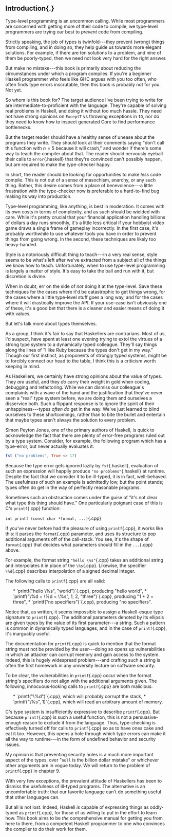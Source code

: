 
## Introduction{.}

Type-level programming is an uncommon calling. While most programmers are
concerned with getting more of their code to compile, we type-level programmers
are trying our best to *prevent* code from compiling.

Strictly speaking, the job of types is twinfold---they prevent (wrong) things
from compiling, and in doing so, they help guide us towards more elegant
solutions. For example, if there are ten solutions to a problem, and nine of
them be poorly-typed, then we need not look very hard for the right answer.

But make no mistake---this book is primarily about reducing the circumstances
under which a program compiles. If you're a beginner Haskell programmer who
feels like GHC argues with you too often, who often finds type errors
inscrutable, then this book is probably not for you. Not yet.

So whom is this book for? The target audience I've been trying to write for are
intermediate-to-proficient with the language. They're capable of solving real
problems in Haskell, and doing it without too much hassle. They need not have
strong opinions on `ExceptT` vs throwing exceptions in `IO`, nor do they
need to know how to inspect generated Core to find performance bottlenecks.

But the target reader should have a healthy sense of unease about the programs
they write. They should look at their comments saying "don't call this function
with $n=5$ because it will crash," and wonder if there's some way to teach the
compiler about that. The reader should nervously eyeball their calls to
`error`{.haskell} that they're convinced can't possibly happen, but are required to
make the type-checker happy.

In short, the reader should be looking for opportunities to make *less*
code compile. This is not out of a sense of masochism, anarchy, or any such
thing. Rather, this desire comes from a place of benevolence---a little
frustration with the type-checker now is preferable to a hard-to-find bug making
its way into production.

Type-level programming, like anything, is best in moderation. It comes with its
own costs in terms of complexity, and as such should be wielded with care. While
it's pretty crucial that your financial application handling billions of dollars
a day runs smoothly, it's a little less critical if your hobbyist video game
draws a single frame of gameplay incorrectly. In the first case, it's probably
worthwhile to use whatever tools you have in order to prevent things from going
wrong. In the second, these techniques are likely too heavy-handed.

Style is a notoriously difficult thing to teach---in a very real sense, style
seems to be what's left after we've extracted from a subject all of the things
we know how to teach. Unfortunately, when to use type-level programming is
largely a matter of style. It's easy to take the ball and run with it, but
discretion is divine.

When in doubt, err on the side of *not* doing it at the type-level. Save
these techniques for the cases where it'd be catastrophic to get things wrong,
for the cases where a little type-level stuff goes a long way, and for the cases
where it will drastically improve the API. If your use-case isn't obviously one
of these, it's a good bet that there is a cleaner and easier means of doing it
with values.

But let's talk more about types themselves.

As a group, I think it's fair to say that Haskellers are contrarians. Most of
us, I'd suspect, have spent at least one evening trying to extol the virtues of
a strong type system to a dynamically typed colleague. They'll say things along
the lines of "I like Ruby because the types don't get in my way." Though our
first instinct, as proponents of strongly typed systems, might be to forcibly
connect our head to the table, I think this is a criticism worth keeping in
mind.

As Haskellers, we certainly have strong opinions about the value of types. They
*are* useful, and they *do* carry their weight in gold when coding,
debugging and refactoring. While we can dismiss our colleague's complaints with
a wave of the hand and the justification that they've never seen a "real" type
system before, we are doing them and ourselves a disservice both. Such a
flippant response is to ignore the spirit of their unhappiness---types
*often do* get in the way.  We've just learned to blind ourselves to these
shortcomings, rather than to bite the bullet and entertain that maybe types
aren't always the solution to every problem.

Simon Peyton Jones, one of the primary authors of Haskell, is quick to
acknowledge the fact that there are plenty of error-free programs ruled out by a
type system. Consider, for example, the following program which has a
type-error, but never actually evaluates it:

```haskell
fst ("no problems", True <> 17)
```

Because the type error gets ignored lazily by `fst`{.haskell}, evaluation of such an
expression will happily produce `"no problems"`{.haskell} at runtime. Despite the fact
that we consider it to be ill-typed, it is in fact, well-behaved. The usefulness
of such an example is admittedly low, but the point stands; types often do get
in the way of perfectly reasonable programs.

Sometimes such an obstruction comes under the guise of "it's not clear what
type this thing should have." One particularly poignant case of this is C's
`printf`{.cpp} function:


`int printf (const char *format, ...)`{.cpp}


If you've never before had the pleasure of using `printf`{.cpp}, it works like
this: it parses the `format`{.cpp} parameter, and uses its structure to pop
additional arguments off of the call-stack. You see, it's the shape of
`format`{.cpp} that decides what parameters should fill in the `...`{.cpp} above.

For example, the format string `"hello \%s"`{.cpp} takes an additional string and
interpolates it in place of the `\%s`{.cpp}. Likewise, the specifier `\%d`{.cpp}
describes interpolation of a signed decimal integer.

The following calls to `printf`{.cpp} are all valid:

<ul>
  * `printf("hello \%s", "world")`{.cpp}, producing "hello world",
  * `printf("\%d + \%d = \%s", 1, 2, "three")`{.cpp}, producing "1 + 2 =
    three",
  * `printf("no specifiers")`{.cpp}, producing "no specifiers".
</ul>

Notice that, as written, it seems impossible to assign a Haskell-esque type
signature to `printf`{.cpp}. The additional parameters denoted by its ellipsis are
given types by the value of its first parameter---a string. Such a pattern is
common in dynamically typed languages, and in the case of `printf`{.cpp}, it's
inarguably useful.

The documentation for `printf`{.cpp} is quick to mention that the format string
must not be provided by the user---doing so opens up vulnerabilities in which an
attacker can corrupt memory and gain access to the system. Indeed, this is
hugely widespread problem---and crafting such a string is often the first
homework in any university lecture on software security.

To be clear, the vulnerabilities in `printf`{.cpp} occur when the format string's
specifiers do not align with the additional arguments given. The following,
innocuous-looking calls to `printf`{.cpp} are both malicious.

<ul>
  * `printf("\%d")`{.cpp}, which will probably corrupt the stack,
  * `printf("\%s", 1)`{.cpp}, which will read an arbitrary amount of memory.
</ul>

C's type system is insufficiently expressive to describe `printf`{.cpp}. But
because `printf`{.cpp} is such a useful function, this is not a persuasive-enough
reason to exclude it from the language. Thus, type-checking is effectively
turned off for calls to `printf`{.cpp} so as to have ones cake and eat it too.
However, this opens a hole through which type errors can make it all the way to
runtime---in the form of undefined behavior and security issues.

My opinion is that preventing security holes is a much more important aspect of
the types, over "`null` is the billion dollar mistake" or whichever
other arguments are in vogue today. We will return to the problem of
`printf`{.cpp} in chapter 9.



With very few exceptions, the prevalent attitude of Haskellers has been to
dismiss the usefulness of ill-typed programs. The alternative is an
uncomfortable truth: that our favorite language can't do something useful that
other languages can.

But all is not lost. Indeed, Haskell *is* capable of expressing things as
oddly-typed as `printf`{.cpp}, for those of us willing to put in the effort to
learn how. This book aims to be *the* comprehensive manual for getting you
from here to there, from a competent Haskell programmer to one who convinces the
compiler to do their work for them.


